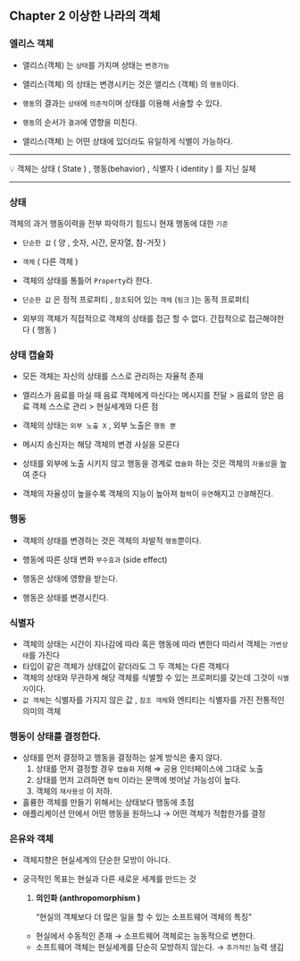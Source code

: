 ## Chapter 2 이상한 나라의 객체

### 엘리스 객체

- 앨리스(객체) 는 `상태`를 가지며 상태는 `변경가능`
  

- 앨리스(객체) 의 상태는 변경시키는 것은 앨리스 (객체) 의 `행동`이다.
  

- `행동`의 결과는 `상태`에 `의존적`이며 상태를 이용해 서술할 수 있다.
  

- `행동`의 순서가 `결과`에 영향을 미친다.
  

- 앨리스(객체) 는 어떤 상태에 있더라도 유일하게 식별이 가능하다.


---
<aside>
💡 객체는 상태 ( State ) , 행동(behavior) , 식별자 ( identity ) 를 지닌 실체
</aside>

---
### 상태

객체의 과거 행동이력을 전부 파악하기 힘드니 현재 행동에 대한 `기준`

- `단순한 값` ( 양 , 숫자, 시간, 문자열, 참-거짓 )
  

- `객체` ( 다른 객체 )
  

- 객체의 상태를 통틀어 `Property`라 한다.
  

- `단순한 값` 은 정적 프로퍼티 , `참조`되어 있는 `객체` (`링크` )는 동적 프로퍼티
  

- 외부의 객체가 직접적으로 객체의 상태를 접근 할 수 없다. 간접적으로 접근해야한다 ( 행동 )

### 상태 캡슐화

- 모든 객체는 자신의 상태를 스스로 관리하는 자율적 존재
  

- 엘리스가 음료를 마실 때 음료 객체에게 마신다는 메시지를 전달 > 음료의 양은 음료 객체 스스로 관리 > 현실세계와 다른 점
  

- 객체의 상태는 `외부 노출 X` , 외부 노출은 `행동 뿐`
  

- 메시지 송신자는 해당 객체의 변경 사실을 모른다
  

- 상태를 외부에 노출 시키지 않고 행동을 경계로 `캡슐화` 하는 것은 객체의 `자율성`을 높여 준다
  

- 객체의 자율성이 높을수록 객체의 지능이 높아져 `협력`이 `유연`해지고 `간결`해진다.
### 행동

- 객체의 상태를 변경하는 것은 객체의 자발적 `행동`뿐이다.
  

- 행동에 따른 상태 변화 `부수효과` (side effect)
  

- 행동은 상태에 영향을 받는다.
  

- 행동은 상태를 변경시킨다.

### 식별자

- 객체의 상태는 시간이 지나감에 따라 혹은 행동에 따라 변한다 따라서 객체는 `가변상태`를 가진다
- 타입이 같은 객체가 상태값이 같더라도 그 두 객체는 다른 객체다
- 객체의 상태와 무관하게 해당 객체를 식별할 수 있는 프로퍼티를 갖는데 그것이 `식별자`이다.
- `값 객체`는 식별자를 가지지 않은 값 , `참조 객체`와 엔티티는 식별자를 가진 전통적인 의미의 객체



### 행동이 상태를 결정한다.

- 상태를 먼저 결정하고 행동을 결정하는 설계 방식은 좋지 않다.
    1. 상태를 먼저 결정할 경우 `캡슐화` 저해 ⇒ 공용 인터페이스에 그대로 노출
    2. 상태를 먼저 고려하면 `협력` 이라는 문맥에 벗어날 가능성이 높다.
    3. 객체의 `재사용성` 이 저하.
- 훌륭한 객체를 만들기 위해서는 상태보다 행동에 초점
- 애플리케이션 안에서 어떤 행동을 원하느냐 → 어떤 객체가 적합한가를 결정

### 은유와 객체

- 객체지향은 현실세계의 단순한 모방이 아니다.
- 궁극적인 목표는 현실과 다른 새로운 세계를 만드는 것
    1. **의인화 (anthropomorphism )**

        “현실의 객체보다 더 많은 일을 할 수 있는 소프트웨어 객체의 특징”
    
    - 현실에서 수동적인 존재 → 소프트웨어 객체로는 능동적으로 변한다.
    - 소프트웨어 객체는 현실세계를 단순히 모방하지 않는다.  → `추가적인`  능력 생김